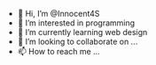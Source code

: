 - 👋 Hi, I’m @Innocent4S
- 👀 I’m interested in programming
- 🌱 I’m currently learning web design
- 💞️ I’m looking to collaborate on ...
- 📫 How to reach me ...

<!---
Innocent4S/Innocent4S is a ✨ special ✨ repository because its `README.md` (this file) appears on your GitHub profile.
You can click the Preview link to take a look at your changes.
--->
